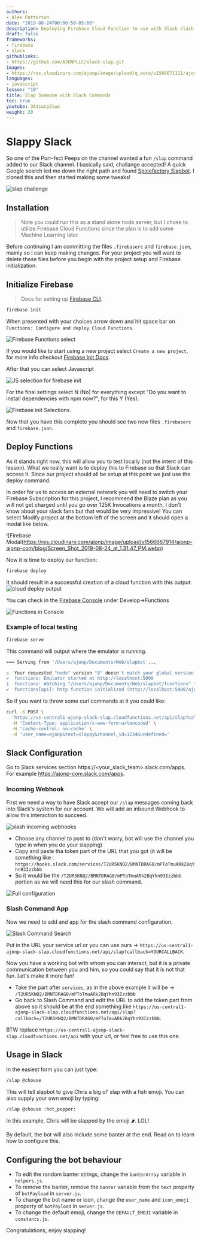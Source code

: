 ```yaml
---
authors:
- Alex Patterson
date: "2019-08-24T00:00:50-05:00"
description: Deploying Firebase Cloud Function to use with Slack slash commands. Sending someone a /slap!
draft: false
frameworks:
- firebase
- slack
githublinks:
- https://github.com/AJONPLLC/slack-slap.git
images:
- https://res.cloudinary.com/ajonp/image/upload/q_auto/v1566671111/ajonp-ajonp-com/19-slack-slash-command-slap/Slack_Slash_Command_Slap.webp
languages:
- javascript
lesson: "19"
title: Slap Someone with Slack Commands
toc: true
youtube: 3A4iucpZiwo
weight: 20
---
```


# Slappy Slack

So one of the Purr-fect Peeps on the channel wanted a fun `/slap` command added to our Slack channel. I basically said, challange accepted!
A quick Google search led me down the right path and found [Spicefactory Slapbot](https://spicefactory.co/blog/2015/12/09/slapbot-for-slack-good-old-slap-available-again/). I cloned this and then started making some tweaks!

![slap challenge](https://res.cloudinary.com/ajonp/image/upload/v1566663387/ajonp-ajonp-com/blog/Screen_Shot_2019-08-24_at_12.08.04_PM.webp)

## Installation

> Note you could run this as a stand alone node server, but I chose to utilize Firebase Cloud Functions since the plan is to add some Machine Learning later.

Before continuing I am committing the files `.firebaserc` and `firebase.json`, mainly so I can keep making changes. For your project you will want to delete these files before you begin with the project setup and Firebase initialization.

## Initialize Firebase

> Docs for setting up [Firebase CLI](https://firebase.google.com/docs/cli).

```sh
firebase init
```

When presented with your choices arrow down and hit space bar on `Functions: Configure and deploy Cloud Functions`.

![Firebase Functions select](https://res.cloudinary.com/ajonp/image/upload/v1566664040/ajonp-ajonp-com/blog/Screen_Shot_2019-08-24_at_12.26.04_PM.webp)

If you would like to start using a new project select `Create a new project`, for more info checkout [Firebase Init Docs](https://firebase.google.com/docs/cli).

After that you can select Javascript

![JS selection for firebase init](https://res.cloudinary.com/ajonp/image/upload/v1566664040/ajonp-ajonp-com/blog/Screen_Shot_2019-08-24_at_12.26.20_PM.webp)

For the final settings select N (No) for everything except "Do you want to install dependencies with npm now?", for this Y (Yes).

![Firebase init Selections](https://res.cloudinary.com/ajonp/image/upload/v1566664040/ajonp-ajonp-com/blog/Screen_Shot_2019-08-24_at_12.27.07_PM.webp).

Now that you have this complete you should see two new files `.firebaserc` and `firebase.json`.

## Deploy Functions

As it stands right now, this will allow you to test locally (not the intent of this lesson).
What we really want is to deploy this to Firebase so that Slack can access it. Since our project should all be setup at this point we just use the deploy command.

In order for us to access an external network you will need to switch your Firebase Subscription for this project, I recommend the Blaze plan as you will not get charged until you go over 125K Invocations a month, I don't know about your slack fans but that would be very impressive! You can select Modify project at the bottom left of the screen and it should open a modal like below.

![Firebase Modal(https://res.cloudinary.com/ajonp/image/upload/v1566667914/ajonp-ajonp-com/blog/Screen_Shot_2019-08-24_at_1.31.47_PM.webp)

Now it is time to deploy our function:

```sh
firebase deploy
```

It should result in a successful creation of a cloud function with this output:
![cloud deploy output](https://res.cloudinary.com/ajonp/image/upload/v1566667465/ajonp-ajonp-com/blog/Screen_Shot_2019-08-24_at_1.24.11_PM.webp)

You can check in the [Firebase Console](https://console.firebase.com/) under Develop->Functions

![Functions in Console](https://res.cloudinary.com/ajonp/image/upload/v1566667721/ajonp-ajonp-com/blog/Screen_Shot_2019-08-24_at_1.28.22_PM.webp)

### Example of local testing

```sh
firebase serve
```

This command will output where the emulator is running.

```sh
=== Serving from '/Users/ajonp/Documents/Web/slapbot'...

⚠  Your requested "node" version "8" doesn't match your global version "10"
✔  functions: Emulator started at http://localhost:5000
i  functions: Watching "/Users/ajonp/Documents/Web/slapbot/functions" for Cloud Functions...
✔  functions[api]: http function initialized (http://localhost:5000/ajonp-slack-slap/us-central1/api).
```

So if you want to throw some curl commands at it you could like:

```sh
curl -X POST \
  'https://us-central1-ajonp-slack-slap.cloudfunctions.net/api/slap?callback=YOURCALLBACK' \
  -H 'Content-Type: application/x-www-form-urlencoded' \
  -H 'cache-control: no-cache' \
  -d 'user_name=ajonp&text=slappy&channel_id=1234&undefined='
```

## Slack Configuration

Go to Slack services section https://<your_slack_team>.slack.com/apps. For example https://ajonp-com.slack.com/apps.

### Incoming Webhook

First we need a way to have Slack accept our `/slap` messages coming back into Slack's system for our account. We will add an inbound Webhook to allow this interaction to succeed.

![slash incoming webhooks](https://res.cloudinary.com/ajonp/image/upload/v1566668484/ajonp-ajonp-com/blog/Screen_Shot_2019-08-24_at_1.37.36_PM.webp)

- Choose any channel to post to (don't worry, bot will use the channel you type in when you do your slapping)
- Copy and paste tha token part of the URL that you got (it will be something like : `https://hooks.slack.com/services/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`
- So it would be the `/T2UR5KNQ2/BMNTDRAG0/mPToTmuARk2BqYhn93Izzbbb` portion as we will need this for our slash command.

![Full configuration](https://res.cloudinary.com/ajonp/image/upload/v1566668484/ajonp-ajonp-com/blog/Screen_Shot_2019-08-24_at_1.41.05_PM.webp)

### Slash Command App

Now we need to add and app for the slash command configuration.

![Slash Command Search](https://res.cloudinary.com/ajonp/image/upload/v1566667140/ajonp-ajonp-com/blog/Screen_Shot_2019-08-24_at_12.49.28_PM.webp)



Put in the URL your service url or you can use ours -> `https://us-central1-ajonp-slack-slap.cloudfunctions.net/api/slap?callback=YOURCALLBACK`.

Now you have a working bot with whom you can interact, but it is a private communication between you and him, so you could say that it is not that fun. Let's make it more fun!

- Take the part after `services`, as in the above example it will be -> `/T2UR5KNQ2/BMNTDRAG0/mPToTmuARk2BqYhn93Izzbbb`
- Go back to Slash Command and edit the URL to add the token part from above so it should be at the end something like `https://us-central1-ajonp-slack-slap.cloudfunctions.net/api/slap?callback=/T2UR5KNQ2/BMNTDRAG0/mPToTmuARk2BqYhn93Izzbbb`.

BTW replace `https://us-central1-ajonp-slack-slap.cloudfunctions.net/api` with your url, or feel free to use this one.

## Usage in Slack

In the easiest form you can just type:

```sh
/slap @chouse
```

This will tell slapbot to give Chris a big ol' slap with a fish emoji. You can also supply your own emoji by typing:

```sh
/slap @chouse :hot_pepper:
```

In this example, Chris will be slapped by the emoji 🌶. LOL!

By default, the bot will also include some banter at the end. Read on to learn how to configure this.

## Configuring the bot behaviour

- To edit the random banter strings, change the `banterArray` variable in `helpers.js`.
- To remove the banter, remove the `banter` variable from the `text` property of `botPayload` in `server.js`.
- To change the bot name or icon, change the `user_name` and `icon_emoji` property of `botPayload` in `server.js`.
- To change the default emoji, change the `DEFAULT_EMOJI` variable in `constants.js`.

Congratulations, enjoy slapping!
